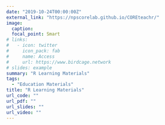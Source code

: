 ```yaml
---
date: "2019-10-24T00:00:00Z"
external_link: "https://npscorelab.github.io/COREteachr/"
image:
  caption:
  focal_point: Smart
# links:
#   - icon: twitter
#     icon_pack: fab
#     name: Access
#     url: https://www.birdcage.network
# slides: example
summary: "R Learning Materials"
tags:
  - "Education Materials"
title: "R Learning Materials"
url_code: ""
url_pdf: ""
url_slides: ""
url_video: ""
---
```

